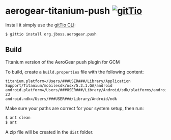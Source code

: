 # aerogear-titanium-push [![gitTio](http://gitt.io/badge.svg)](http://gitt.io/component/org.jboss.aerogear.push)

Install it simply use the [gitTio CLI](http://gitt.io/cli):

`$ gittio install org.jboss.aerogear.push`

## Build
Titanium version of the AeroGear push plugin for GCM

To build, create a `build.properties` file with the following content:

```
titanium.platform=/Users/###USER###/Library/Application Support/Titanium/mobilesdk/osx/5.2.1.GA/android
android.platform=/Users/###USER###/Library/Android/sdk/platforms/android-23
android.ndk=/Users/###USER###/Library/Android/ndk
```

Make sure your paths are correct for your system setup, then run:

```bash
$ ant clean
$ ant
```

A zip file will be created in the `dist` folder. 
